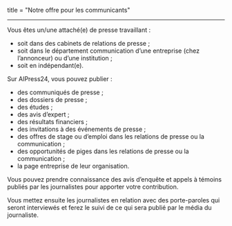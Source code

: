 title = "Notre offre pour les communicants"

---

Vous êtes un/une attaché(e) de presse travaillant :

- soit dans des cabinets de relations de presse ;
- soit dans le département communication d’une entreprise (chez l’annonceur) ou d’une institution ;
- soit en indépendant(e).

Sur AIPress24, vous pouvez publier :

- des communiqués de presse ;
- des dossiers de presse ;
- des études ;
- des avis d’expert ;
- des résultats financiers ;
- des invitations à des événements de presse ;
- des offres de stage ou d’emploi dans les relations de presse ou la communication ;
- des opportunités de piges dans les relations de presse ou la communication ;
- la page entreprise de leur organisation.

Vous pouvez prendre connaissance des avis d’enquête et appels à témoins publiés par les journalistes pour apporter votre contribution.

Vous mettez ensuite les journalistes en relation avec des porte-paroles qui seront interviewés et ferez le suivi de ce qui sera publié par le média du journaliste.
